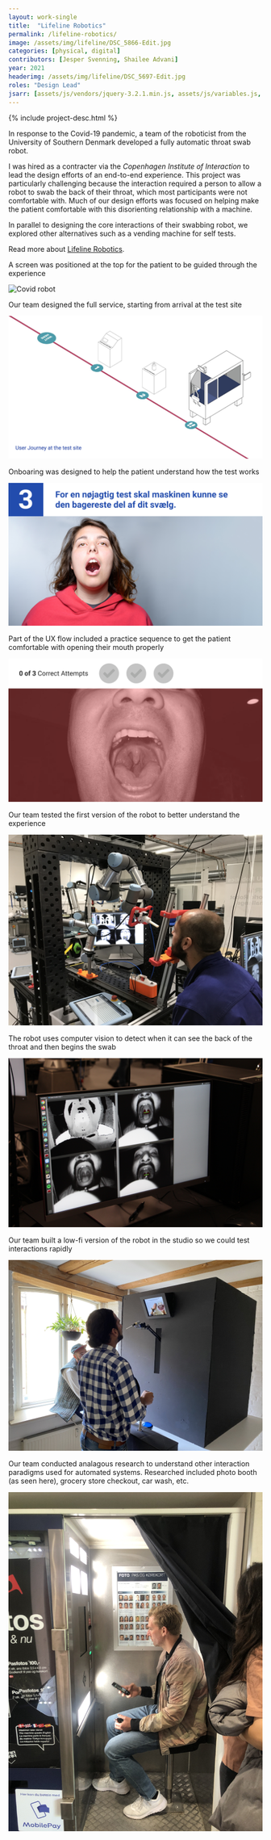 ```yaml
---
layout: work-single
title:  "Lifeline Robotics"
permalink: /lifeline-robotics/
image: /assets/img/lifeline/DSC_5866-Edit.jpg
categories: [physical, digital]
contributors: [Jesper Svenning, Shailee Advani]
year: 2021
headerimg: /assets/img/lifeline/DSC_5697-Edit.jpg
roles: "Design Lead"
jsarr: [assets/js/vendors/jquery-3.2.1.min.js, assets/js/variables.js, assets/js/header.js]
---
```




<div class="work-single__container work-single__no-reverse">
  {% include project-desc.html %}
  <div class='work-single__text-holder work-single__header-text'>
  <p>In response to the Covid-19 pandemic, a team of the roboticist from the University of Southern Denmark developed a fully automatic throat swab robot. </p>
  <p>I was hired as a contracter via the <i>Copenhagen Institute of Interaction</i> to lead the design efforts of an end-to-end experience. This project was particularly challenging because the interaction required a person to allow a robot to swab the back of their throat, which most participants were not comfortable with. Much of our design efforts was focused on helping make the patient comfortable with this disorienting relationship with a machine.</p>
  <p>In parallel to designing the core interactions of their swabbing robot, we explored other alternatives such as a vending machine for self tests.</p>

  <p class='no-pad'>Read more about <a href='https://www.lifelinerobotics.com/' target='_blank'>Lifeline Robotics</a>.</p>
  </div>

</div>



<div class="work-single__container">
  <div class="work-single__left" >
    <p class="work-single__footnote">A screen was positioned at the top for the patient to be guided through the experience </p>
  </div>
  <div class="work-single__right" >
    <img src="/assets/img/lifeline/DSC_5837-Edit.jpg" alt="Covid robot" />
  </div>
</div>


<div class="work-single__container">
  <div class="work-single__left" >
    <p class="work-single__footnote">Our team designed the full service, starting from arrival at the test site</p>
  </div>
  <div class="work-single__right" >
    <img src="/assets/img/lifeline/userflow.png" alt="Service diagram" />
  </div>
</div>

<div class="work-single__container">
  <div class="work-single__left" >
    <p class="work-single__footnote">Onboaring was designed to help the patient understand how the test works</p>
  </div>
  <div class="work-single__right work-single__screen-design" >
    <img src="/assets/img/lifeline/Reference-4.png" alt="Service diagram" />
  </div>
</div>

<div class="work-single__container">
  <div class="work-single__left" >
    <p class="work-single__footnote">Part of the UX flow included a practice sequence to get the patient comfortable with opening their mouth properly</p>
  </div>
  <div class="work-single__right work-single__screen-design" >
    <img src="/assets/img/lifeline/test-throat.png" alt="Screen of an open mouth" />
  </div>
</div>

<div class="work-single__container">
  <div class="work-single__left" >
    <p class="work-single__footnote">Our team tested the first version of the robot to better understand the experience</p>
  </div>
  <div class="work-single__right" >
    <img src="/assets/img/lifeline/IMG_0179.JPG" alt="Screen of someone sitting in front of covid robot" />
  </div>
</div>

<div class="work-single__container">
  <div class="work-single__left" >
    <p class="work-single__footnote">The robot uses computer vision to detect when it can see the back of the throat and then begins the swab</p>
  </div>
  <div class="work-single__right" >
    <img src="/assets/img/lifeline/IMG_1213.JPG" alt="Screen of many open mouths" />
  </div>
</div>

<div class="work-single__container">
  <div class="work-single__left" >
    <p class="work-single__footnote">Our team built a low-fi version of the robot in the studio so we could test interactions rapidly</p>
  </div>
  <div class="work-single__right" >
    <img src="/assets/img/lifeline/IMG_3402.JPG" alt="DIY robot in design studio" />
  </div>
</div>

<div class="work-single__container">
  <div class="work-single__left" >
    <p class="work-single__footnote">Our team conducted analagous research to understand other interaction paradigms used for automated systems. Researched included photo booth (as seen here), grocery store checkout, car wash, etc.</p>
  </div>
  <div class="work-single__right" >
    <img src="/assets/img/lifeline/IMG_1654.JPG" alt="DIY robot in design studio" />
  </div>
</div>
